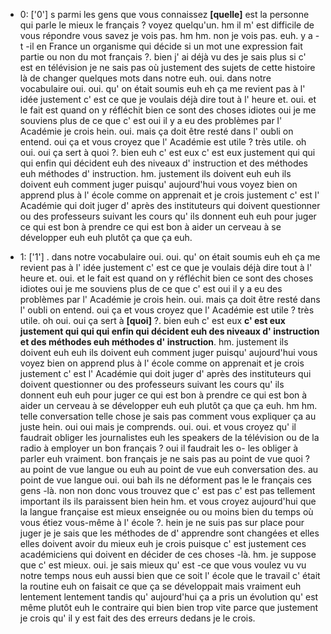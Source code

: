 * 0: ['0']
	s parmi les gens que vous connaissez **[quelle]** est la personne qui parle le mieux le français ? voyez quelqu'un.
	 hm il m' est difficile de vous répondre vous savez je vois pas.
	 hm hm.
	 non je vois pas.
	 euh.
	 y a -t -il en France un organisme qui décide si un mot une expression fait partie ou non du mot français ?.
	 bien j' ai déjà vu des je sais plus si c' est en télévision je ne sais pas où justement des sujets de cette histoire là de changer quelques mots dans notre euh.
	 oui.
	 dans notre vocabulaire oui.
	 oui.
	 qu' on était soumis euh eh ça me revient pas à l' idée justement c' est ce que je voulais déjà dire tout à l' heure et.
	 oui.
	 et le fait est quand on y réfléchit bien ce sont des choses idiotes oui je me souviens plus de ce que c' est oui il y a eu des problèmes par l' Académie je crois hein.
	 oui.
	 mais ça doit être resté dans l' oubli on entend.
	 oui ça et vous croyez que l' Académie est utile ? très utile.
	 oh oui.
	 oui ça sert à quoi ?.
	 bien euh c' est eux c' est eux justement qui qui qui enfin qui décident euh des niveaux d' instruction et des méthodes euh méthodes d' instruction.
	 hm.
	 justement ils doivent euh euh ils doivent euh comment juger puisqu' aujourd'hui vous voyez bien on apprend plus à l' école comme on apprenait et je crois justement c' est l' Académie qui doit juger d' après des instituteurs qui doivent questionner ou des professeurs suivant les cours qu' ils donnent euh euh pour juger ce qui est bon à prendre ce qui est bon à aider un cerveau à se développer euh euh plutôt ça que ça euh.
	
 * 1: ['1']
	.
	 dans notre vocabulaire oui.
	 oui.
	 qu' on était soumis euh eh ça me revient pas à l' idée justement c' est ce que je voulais déjà dire tout à l' heure et.
	 oui.
	 et le fait est quand on y réfléchit bien ce sont des choses idiotes oui je me souviens plus de ce que c' est oui il y a eu des problèmes par l' Académie je crois hein.
	 oui.
	 mais ça doit être resté dans l' oubli on entend.
	 oui ça et vous croyez que l' Académie est utile ? très utile.
	 oh oui.
	 oui ça sert à **[quoi]** ?.
	 bien euh c' est eux **c' est eux justement qui qui qui enfin qui décident euh des niveaux d' instruction et des méthodes euh méthodes d' instruction**.
	 hm.
	 justement ils doivent euh euh ils doivent euh comment juger puisqu' aujourd'hui vous voyez bien on apprend plus à l' école comme on apprenait et je crois justement c' est l' Académie qui doit juger d' après des instituteurs qui doivent questionner ou des professeurs suivant les cours qu' ils donnent euh euh pour juger ce qui est bon à prendre ce qui est bon à aider un cerveau à se développer euh euh plutôt ça que ça euh.
	 hm hm.
	 telle conversation telle chose je sais pas comment vous expliquer ça au juste hein.
	 oui oui mais je comprends.
	 oui.
	 oui.
	 et vous croyez qu' il faudrait obliger les journalistes euh les speakers de la télévision ou de la radio à employer un bon français ? oui il faudrait les o- les obliger à parler euh vraiment.
	 bon français je ne sais pas au point de vue quoi ? au point de vue langue ou euh au point de vue euh conversation des.
	 au point de vue langue oui.
	 oui bah ils ne déforment pas le le français ces gens -là.
	 non non donc vous trouvez que c' est pas c' est pas tellement important ils ils paraissent bien hein hm.
	 et vous croyez aujourd'hui que la langue française est mieux enseignée ou ou moins bien du temps où vous étiez vous-même à l' école ?.
	 hein je ne suis pas sur place pour juger je je sais que les méthodes de d' apprendre sont changées et elles elles doivent avoir du mieux euh je crois puisque c' est justement ces académiciens qui doivent en décider de ces choses -là.
	 hm.
	 je suppose que c' est mieux.
	 oui.
	 je sais mieux qu' est -ce que vous voulez vu vu notre temps nous euh aussi bien que ce soit l' école que le travail c' était la routine euh on faisait ce que ça se développait mais vraiment euh lentement lentement tandis qu' aujourd'hui ça a pris un évolution qu' est même plutôt euh le contraire qui bien bien trop vite parce que justement je crois qu' il y est fait des des erreurs dedans je le crois.
	
